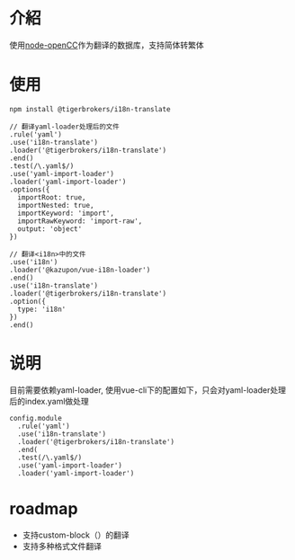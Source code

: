 # 介紹
使用[node-openCC](https://github.com/compulim/node-opencc)作为翻译的数据库，支持简体转繁体

# 使用
```
npm install @tigerbrokers/i18n-translate

// 翻译yaml-loader处理后的文件
.rule('yaml')
.use('i18n-translate')
.loader('@tigerbrokers/i18n-translate')
.end()
.test(/\.yaml$/)
.use('yaml-import-loader')
.loader('yaml-import-loader')
.options({
  importRoot: true,
  importNested: true,
  importKeyword: 'import',
  importRawKeyword: 'import-raw',
  output: 'object'
})

// 翻译<i18n>中的文件
.use('i18n')
.loader('@kazupon/vue-i18n-loader')
.end()
.use('i18n-translate')
.loader('@tigerbrokers/i18n-translate')
.option({
  type: 'i18n'
})
.end()

```
# 说明
目前需要依赖yaml-loader, 使用vue-cli下的配置如下，只会对yaml-loader处理后的index.yaml做处理
```
config.module
  .rule('yaml')
  .use('i18n-translate')
  .loader('@tigerbrokers/i18n-translate')
  .end(
  .test(/\.yaml$/)
  .use('yaml-import-loader')
  .loader('yaml-import-loader')
```
# roadmap
- 支持custom-block（<i18n>）的翻译
- 支持多种格式文件翻译